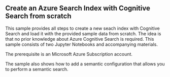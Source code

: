 ## Create an Azure Search Index with Cognitive Search from scratch

This sample provides all steps to create a new seach index with Cognitive Search and load it with the provided sample data from scratch. The idea is that no prior knowledge about Azure Cognitive Search is required. This sample consists of two Jupyter Notebooks and accompanying materials. 

The prerequisite is an Microsoft Azure Subscription account.

The sample also shows how to add a semantic configuration that allows you to perform a semantic search. 